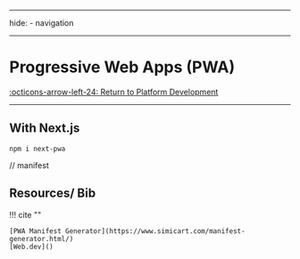 
---
hide:
    - navigation

---
# Progressive Web Apps (PWA)

[:octicons-arrow-left-24: Return to Platform Development](/Knowledge-Notebook/Platform-Development/)

---

## With Next.js

`npm i next-pwa`

// manifest


## Resources/ Bib

!!! cite ""

    [PWA Manifest Generator](https://www.simicart.com/manifest-generator.html/)
    [Web.dev]()